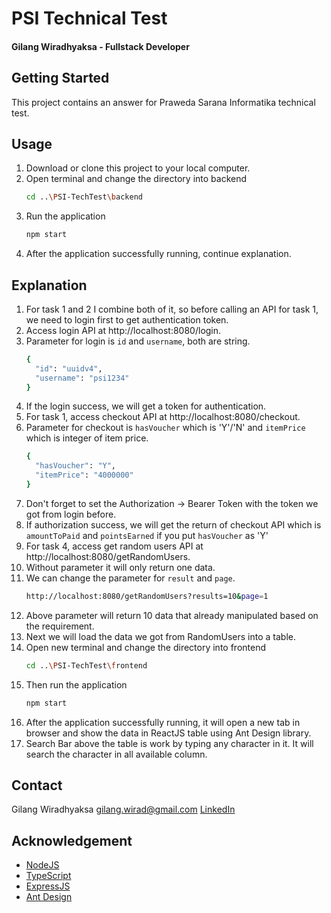 # PSI Technical Test
#### Gilang Wiradhyaksa - Fullstack Developer

<!-- GETTING STARTED -->
## Getting Started

This project contains an answer for Praweda Sarana Informatika technical test.

## Usage

1. Download or clone this project to your local computer.
2. Open terminal and change the directory into backend
   ```sh
   cd ..\PSI-TechTest\backend
   ```
3. Run the application
   ```sh
   npm start
   ```
4. After the application successfully running, continue explanation.

## Explanation

1. For task 1 and 2 I combine both of it, so before calling an API for task 1, we need to login first to get authentication token.
2. Access login API at http://localhost:8080/login.
3. Parameter for login is `id` and `username`, both are string.
    ```sh
    {
      "id": "uuidv4",
      "username": "psi1234"
    }
    ```
4. If the login success, we will get a token for authentication.
5. For task 1, access checkout API at http://localhost:8080/checkout.
6. Parameter for checkout is `hasVoucher` which is 'Y'/'N' and `itemPrice` which is integer of item price.
    ```sh
    {
      "hasVoucher": "Y",
      "itemPrice": "4000000"
    }
    ```
7. Don't forget to set the Authorization -> Bearer Token with the token we got from login before.
8. If authorization success, we will get the return of checkout API which is `amountToPaid` and `pointsEarned` if you put `hasVoucher` as 'Y'
9. For task 4, access get random users API at http://localhost:8080/getRandomUsers.
10. Without parameter it will only return one data.
11. We can change the parameter for `result` and `page`.
    ```sh
    http://localhost:8080/getRandomUsers?results=10&page=1
    ```
12. Above parameter will return 10 data that already manipulated based on the requirement.
13. Next we will load the data we got from RandomUsers into a table.
14. Open new terminal and change the directory into frontend
    ```sh
    cd ..\PSI-TechTest\frontend
    ```
15. Then run the application
    ```sh
    npm start
    ```
16. After the application successfully running, it will open a new tab in browser and show the data in ReactJS table using Ant Design library.
17. Search Bar above the table is work by typing any character in it. It will search the character in all available column.

## Contact
Gilang Wiradhyaksa
gilang.wirad@gmail.com
[LinkedIn](https://www.linkedin.com/in/gilangwiradhyaksa/)

## Acknowledgement
- [NodeJS](https://nodejs.org/en)
- [TypeScript](https://www.typescriptlang.org/)
- [ExpressJS](https://expressjs.com/)
- [Ant Design](https://ant.design/)